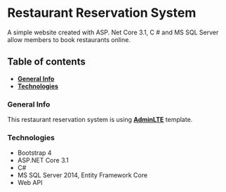 # Restaurant Reservation System

A simple website created with ASP. Net Core 3.1, C # and MS SQL Server allow members to book restaurants online.

## Table of contents
* [**General Info**](#general-info)
* [**Technologies**](#technologies)

### General Info
This restaurant reservation system is using [**AdminLTE**](https://github.com/ColorlibHQ/AdminLTE) template.

### Technologies
* Bootstrap 4
* ASP.NET Core 3.1
* C#
* MS SQL Server 2014, Entity Framework Core
* Web API

